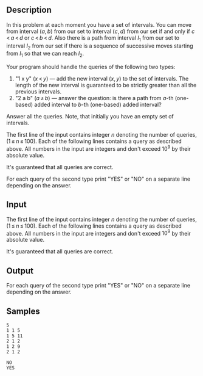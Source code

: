 ## Description

<div><p>In this problem at each moment you have a set of intervals. You can move from interval <span class="tex-span">(<i>a</i>, <i>b</i>)</span> from our set to interval <span class="tex-span">(<i>c</i>, <i>d</i>)</span> from our set if and only if <span class="tex-span"><i>c</i> &lt; <i>a</i> &lt; <i>d</i></span> <span class="tex-font-style-bf">or</span> <span class="tex-span"><i>c</i> &lt; <i>b</i> &lt; <i>d</i></span>. Also there is a path from interval <span class="tex-span"><i>I</i><sub class="lower-index">1</sub></span> from our set to interval <span class="tex-span"><i>I</i><sub class="lower-index">2</sub></span> from our set if there is a sequence of successive moves starting from <span class="tex-span"><i>I</i><sub class="lower-index">1</sub></span> so that we can reach <span class="tex-span"><i>I</i><sub class="lower-index">2</sub></span>.</p><p>Your program should handle the queries of the following two types:</p><ol> <li> "<span class="tex-font-style-tt">1 x y</span>" <span class="tex-span">(<i>x</i> &lt; <i>y</i>)</span> — add the new interval <span class="tex-span">(<i>x</i>, <i>y</i>)</span> to the set of intervals. The length of the new interval is guaranteed to be strictly greater than all the previous intervals.</li><li> "<span class="tex-font-style-tt">2 a b</span>" <span class="tex-span">(<i>a</i> ≠ <i>b</i>)</span> — answer the question: is there a path from <span class="tex-span"><i>a</i></span>-th (one-based) added interval to <span class="tex-span"><i>b</i></span>-th (one-based) added interval? </li></ol><p>Answer all the queries. Note, that initially you have an empty set of intervals.</p></div><div class="input-specification"><p>The first line of the input contains integer <span class="tex-span"><i>n</i></span> denoting the number of queries, <span class="tex-span">(1 ≤ <i>n</i> ≤ 100)</span>. Each of the following lines contains a query as described above. All numbers in the input are integers and don't exceed <span class="tex-span">10<sup class="upper-index">9</sup></span> by their absolute value.</p><p>It's guaranteed that all queries are correct.</p></div><div class="output-specification"><p>For each query of the second type print "<span class="tex-font-style-tt">YES</span>" or "<span class="tex-font-style-tt">NO</span>" on a separate line depending on the answer.</p></div>


## Input

<p>The first line of the input contains integer <span class="tex-span"><i>n</i></span> denoting the number of queries, <span class="tex-span">(1 ≤ <i>n</i> ≤ 100)</span>. Each of the following lines contains a query as described above. All numbers in the input are integers and don't exceed <span class="tex-span">10<sup class="upper-index">9</sup></span> by their absolute value.</p><p>It's guaranteed that all queries are correct.</p>


## Output

<p>For each query of the second type print "<span class="tex-font-style-tt">YES</span>" or "<span class="tex-font-style-tt">NO</span>" on a separate line depending on the answer.</p>


## Samples

```input1
5
1 1 5
1 5 11
2 1 2
1 2 9
2 1 2

```

```output1
NO
YES

```



